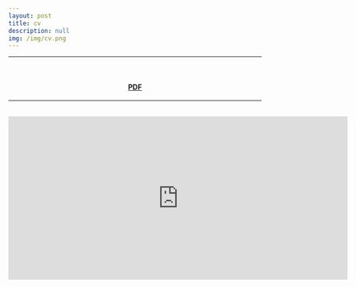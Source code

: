 ```yaml
---
layout: post
title: cv
description: null
img: /img/cv.png
---
```


***
<br>
<center><h4><a href="http://jared-desjardins.github.io/files/desjardins-cv-2018.pdf">PDF</a></h4></center>

***
<br>
<center><embed src="https://drive.google.com/viewerng/viewer?embedded=true&url=http://jared-desjardins.github.io/files/desjardins-cv-2018.pdf" width="675" height="325"></center>
